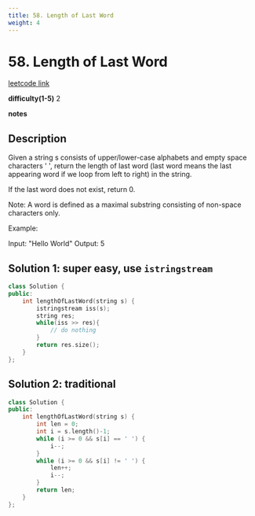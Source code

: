 ```yaml
---
title: 58. Length of Last Word
weight: 4   
---
```

# 58. Length of Last Word
[leetcode link](https://leetcode.com/problems/length-of-last-word/)

**difficulty(1-5)** 
2

**notes**   


## Description
Given a string s consists of upper/lower-case alphabets and empty space characters ' ', return the length of last word (last word means the last appearing word if we loop from left to right) in the string.

If the last word does not exist, return 0.

Note: A word is defined as a maximal substring consisting of non-space characters only.

Example:

Input: "Hello World"
Output: 5
 

## Solution 1: super easy, use `istringstream`
```c++
class Solution {
public:
    int lengthOfLastWord(string s) {
        istringstream iss(s);
        string res;
        while(iss >> res){
            // do nothing
        }
        return res.size();
    }
};
```

## Solution 2: traditional 
```c++
class Solution {
public:
    int lengthOfLastWord(string s) {
        int len = 0;
        int i = s.length()-1;
        while (i >= 0 && s[i] == ' ') {
            i--;
        }
        while (i >= 0 && s[i] != ' ') {
            len++;
            i--;
        }
        return len;
    }
};
```


